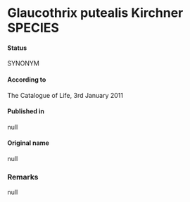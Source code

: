 # Glaucothrix putealis Kirchner SPECIES

#### Status
SYNONYM

#### According to
The Catalogue of Life, 3rd January 2011

#### Published in
null

#### Original name
null

### Remarks
null
